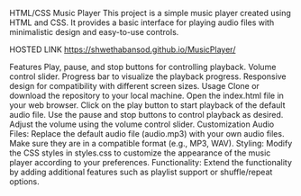 HTML/CSS Music Player
This project is a simple music player created using HTML and CSS. It provides a basic interface for playing audio files with minimalistic design and easy-to-use controls.

HOSTED LINK
https://shwethabansod.github.io/MusicPlayer/

Features
Play, pause, and stop buttons for controlling playback.
Volume control slider.
Progress bar to visualize the playback progress.
Responsive design for compatibility with different screen sizes.
Usage
Clone or download the repository to your local machine.
Open the index.html file in your web browser.
Click on the play button to start playback of the default audio file.
Use the pause and stop buttons to control playback as desired.
Adjust the volume using the volume control slider.
Customization
Audio Files: Replace the default audio file (audio.mp3) with your own audio files. Make sure they are in a compatible format (e.g., MP3, WAV).
Styling: Modify the CSS styles in styles.css to customize the appearance of the music player according to your preferences.
Functionality: Extend the functionality by adding additional features such as playlist support or shuffle/repeat options.

